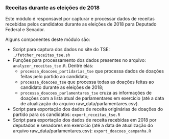 ### Receitas durante as eleições de 2018

Este módulo é responsável por capturar e processar dados de receitas recebidas pelos candidatos durante as eleições de 2018 para Deputado Federal e Senador.

Alguns componentes deste módulo são:

- Script para captura dos dados no site do TSE: `./fetcher_receitas_tse.sh`
- Funções para processamento dos dados presentes no arquivo: `analyzer_receitas_tse.R`. Dentre elas:
    - `processa_doacoes_partidarias_tse` que processa dados de doações feitas pelo partido ao candidato; 
    - `processa_doacoes_tse` que processa todas as doações feitas ao candidato durante as eleições de 2018; 
    - `processa_doacoes_parlamentares_tse` cruza as informações de doações com a lista atual de parlamentares em exercício (até a data de atualização do arquivo raw_data/parlamentares.csv).
- Script para exportação dos dados de receita originárias de doações do partido para os candidatos: `export_receitas_tse.R`
- Script para exportação dos dados de receita recebidas em 2018 por deputados e senadores em exercício (até a data de atualização do arquivo raw_data/parlamentares.csv): `export_doacoes_campanha.R`